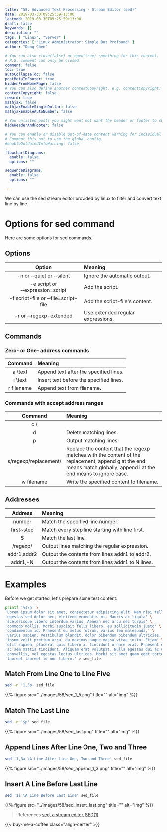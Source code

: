 ```yaml
---
title: "58. Advanced Text Processing - Stream Editor (sed)"
date: 2019-03-30T09:25:59+13:00
lastmod: 2019-03-30T09:25:59+13:00
draft: false
keywords: []
description: ""
tags: [ "Linux", "Server" ]
categories: [ "Linux Administrator: Simple But Profound" ]
author: "Dong Chen"

# You can also close(false) or open(true) something for this content.
# P.S. comment can only be closed
comment: false
toc: true
autoCollapseToc: false
postMetaInFooter: true
hiddenFromHomePage: false
# You can also define another contentCopyright. e.g. contentCopyright: "This is another copyright."
contentCopyright: false
reward: true
mathjax: false
mathjaxEnableSingleDollar: false
mathjaxEnableAutoNumber: false

# You unlisted posts you might want not want the header or footer to show
hideHeaderAndFooter: false

# You can enable or disable out-of-date content warning for individual post.
# Comment this out to use the global config.
#enableOutdatedInfoWarning: false

flowchartDiagrams:
  enable: false
  options: ""

sequenceDiagrams: 
  enable: false
  options: ""

---
```


We can use the sed stream editor provided by linux to filter and convert text line by line.

<!--more-->

# Options for sed command

Here are some options for sed commands.

## Options

| Option | Meaning |
|:---------------:|:---------------|
| -n or &#8209;&#8209;quiet or &#8209;&#8209;silent | Ignore the automatic output. |
| -e script or &#8209;&#8209;expression=script | Add the script. |
| -f script-file or &#8209;&#8209;file=script-file | Add the script-file's content. |
| -r or &#8209;&#8209;regexp-extended | Use extended regular expressions. |

## Commands

### Zero- or One- address commands

| Command | Meaning |
|:---------------:|:---------------|
| a &#92;text | Append text after the specified lines. |
| i &#92;text | Insert text before the specified lines. |
| r filename | Append text from filename. |

### Commands with accept address ranges

| Command | Meaning |
|:---------------:|:---------------|
| c &#92; |  |
| d | Delete matching lines. |
| p | Output matching lines. |
| s/regexp/replacement/ | Replace the content that the regexp matches with the content of the replacement, append g at the end means match globally, append i at the end means to ignore case. |
| w filename | Write the specified content to filename. |

## Addresses

| Address | Meaning |
|:---------------:|:---------------|
| number | Match the specified line number. |
| first~step | Match every step line starting with line first. |
| $ | Match the last line. |
| /regexp/ | Output lines matching the regular expression. |
| addr1,addr2 | Output the contents from lines addr1 to addr2. |
| addr1,-N | Output the contents from lines addr1 to N lines. |

# Examples

Before we get started, let's prepare some test content:

```bash
printf '%s\n' \
'Lorem ipsum dolor sit amet, consectetur adipiscing elit. Nam nisi tellus,' \
'egestas sed dolor nec, eleifend venenatis mi. Mauris ac ligula' \
'scelerisque libero interdum varius. Aenean nec arcu nec turpis' \
'commodo mollis. Morbi suscipit felis libero, eu sollicitudin justo' \
'condimentum id. Praesent eu metus rutrum, varius leo malesuada,' \
'varius sapien. Vestibulum blandit, dolor bibendum bibendum ultricies,' \
'ipsum velit pretium arcu, eu maximus augue massa vitae justo. Etiam' \
'elit sapien, placerat quis libero a, tincidunt ornare erat. Praesent eu nibh' \
'ac sem mattis tincidunt. Aliquam erat volutpat. Nulla egestas dui ac urna' \
'convallis, vel egestas lectus ultrices. Morbi sit amet quam eget tortor' \
'laoreet laoreet id non libero.' > sed_file
```

## Match From Line One to Line Five

```bash
sed -n '1,5p' sed_file
```

{{% figure src="../images/58/sed_1_5.png" title="" alt="img" %}}

## Match The Last Line

```bash
sed -n '$p' sed_file
```

{{% figure src="../images/58/sed_last.png" title="" alt="img" %}}

## Append Lines After Line One, Two and Three

```bash
sed '1,3a \A Line After Line One, Two and Three' sed_file
```

{{% figure src="../images/58/sed_append_1_3.png" title="" alt="img" %}}

## Insert A Line Before Last Line

```bash
sed '$i \A Line Before Last Line' sed_file
```

{{% figure src="../images/58/sed_insert_last.png" title="" alt="img" %}}

> References
> [sed, a stream editor](https://www.gnu.org/software/sed/manual/sed.html),
> [SED(1)](http://man7.org/linux/man-pages/man1/sed.1.html)

<!-- Buy Me a Coffee Button -->
{{< buy-me-a-coffee class="align-center" >}}
